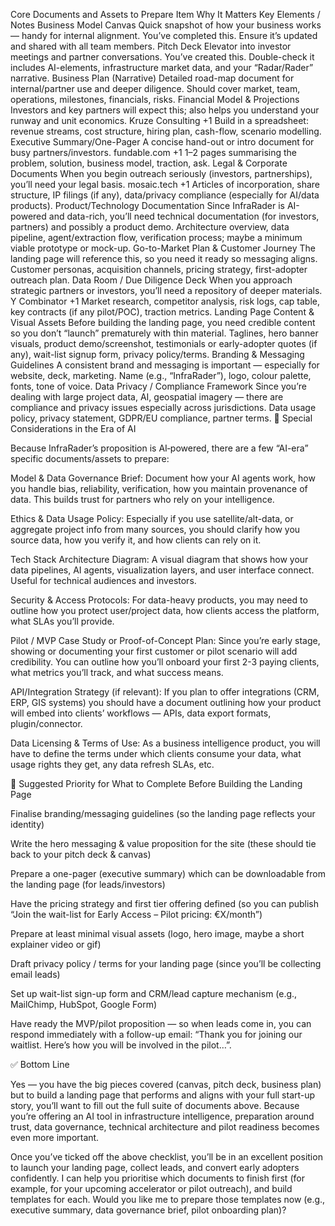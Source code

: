 Core Documents and Assets to Prepare
Item	Why It Matters	Key Elements / Notes
Business Model Canvas	Quick snapshot of how your business works — handy for internal alignment.	You’ve completed this. Ensure it’s updated and shared with all team members.
Pitch Deck	Elevator into investor meetings and partner conversations.	You’ve created this. Double-check it includes AI-elements, infrastructure market data, and your “Radar/Rader” narrative.
Business Plan (Narrative)	Detailed road-map document for internal/partner use and deeper diligence.	Should cover market, team, operations, milestones, financials, risks.
Financial Model & Projections	Investors and key partners will expect this; also helps you understand your runway and unit economics. 
Kruze Consulting
+1
	Build in a spreadsheet: revenue streams, cost structure, hiring plan, cash-flow, scenario modelling.
Executive Summary/One-Pager	A concise hand-out or intro document for busy partners/investors. 
fundable.com
+1
	1–2 pages summarising the problem, solution, business model, traction, ask.
Legal & Corporate Documents	When you begin outreach seriously (investors, partnerships), you’ll need your legal basis. 
mosaic.tech
+1
	Articles of incorporation, share structure, IP filings (if any), data/privacy compliance (especially for AI/data products).
Product/Technology Documentation	Since InfraRader is AI-powered and data-rich, you’ll need technical documentation (for investors, partners) and possibly a product demo.	Architecture overview, data pipeline, agent/extraction flow, verification process; maybe a minimum viable prototype or mock-up.
Go-to-Market Plan & Customer Journey	The landing page will reference this, so you need it ready so messaging aligns.	Customer personas, acquisition channels, pricing strategy, first-adopter outreach plan.
Data Room / Due Diligence Deck	When you approach strategic partners or investors, you’ll need a repository of deeper materials. 
Y Combinator
+1
	Market research, competitor analysis, risk logs, cap table, key contracts (if any pilot/POC), traction metrics.
Landing Page Content & Visual Assets	Before building the landing page, you need credible content so you don’t “launch” prematurely with thin material.	Taglines, hero banner visuals, product demo/screenshot, testimonials or early-adopter quotes (if any), wait-list signup form, privacy policy/terms.
Branding & Messaging Guidelines	A consistent brand and messaging is important — especially for website, deck, marketing.	Name (e.g., “InfraRader”), logo, colour palette, fonts, tone of voice.
Data Privacy / Compliance Framework	Since you’re dealing with large project data, AI, geospatial imagery — there are compliance and privacy issues especially across jurisdictions.	Data usage policy, privacy statement, GDPR/EU compliance, partner terms.
🤖 Special Considerations in the Era of AI

Because InfraRader’s proposition is AI‐powered, there are a few “AI-era” specific documents/assets to prepare:

Model & Data Governance Brief: Document how your AI agents work, how you handle bias, reliability, verification, how you maintain provenance of data. This builds trust for partners who rely on your intelligence.

Ethics & Data Usage Policy: Especially if you use satellite/alt-data, or aggregate project info from many sources, you should clarify how you source data, how you verify it, and how clients can rely on it.

Tech Stack Architecture Diagram: A visual diagram that shows how your data pipelines, AI agents, visualization layers, and user interface connect. Useful for technical audiences and investors.

Security & Access Protocols: For data-heavy products, you may need to outline how you protect user/project data, how clients access the platform, what SLAs you’ll provide.

Pilot / MVP Case Study or Proof-of-Concept Plan: Since you’re early stage, showing or documenting your first customer or pilot scenario will add credibility. You can outline how you’ll onboard your first 2-3 paying clients, what metrics you’ll track, and what success means.

API/Integration Strategy (if relevant): If you plan to offer integrations (CRM, ERP, GIS systems) you should have a document outlining how your product will embed into clients’ workflows — APIs, data export formats, plugin/connector.

Data Licensing & Terms of Use: As a business intelligence product, you will have to define the terms under which clients consume your data, what usage rights they get, any data refresh SLAs, etc.

🧭 Suggested Priority for What to Complete Before Building the Landing Page

Finalise branding/messaging guidelines (so the landing page reflects your identity)

Write the hero messaging & value proposition for the site (these should tie back to your pitch deck & canvas)

Prepare a one-pager (executive summary) which can be downloadable from the landing page (for leads/investors)

Have the pricing strategy and first tier offering defined (so you can publish “Join the wait-list for Early Access – Pilot pricing: €X/month”)

Prepare at least minimal visual assets (logo, hero image, maybe a short explainer video or gif)

Draft privacy policy / terms for your landing page (since you’ll be collecting email leads)

Set up wait-list sign-up form and CRM/lead capture mechanism (e.g., MailChimp, HubSpot, Google Form)

Have ready the MVP/pilot proposition — so when leads come in, you can respond immediately with a follow-up email: “Thank you for joining our waitlist. Here’s how you will be involved in the pilot…”.

✅ Bottom Line

Yes — you have the big pieces covered (canvas, pitch deck, business plan) but to build a landing page that performs and aligns with your full start-up story, you’ll want to fill out the full suite of documents above.
Because you’re offering an AI tool in infrastructure intelligence, preparation around trust, data governance, technical architecture and pilot readiness becomes even more important.

Once you’ve ticked off the above checklist, you’ll be in an excellent position to launch your landing page, collect leads, and convert early adopters confidently.
I can help you prioritise which documents to finish first (for example, for your upcoming accelerator or pilot outreach), and build templates for each. Would you like me to prepare those templates now (e.g., executive summary, data governance brief, pilot onboarding plan)?